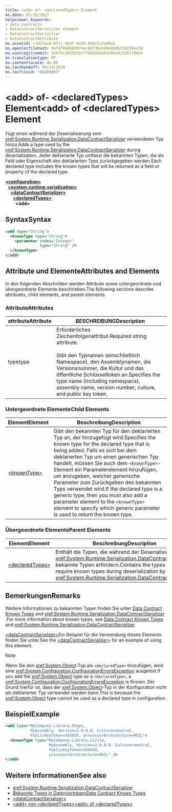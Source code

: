 ```yaml
---
title: <add> of- <declaredTypes> Element
ms.date: 03/30/2017
helpviewer_keywords:
- data contracts
- dataContractSerializer element
- DataContractSerializer
- DataContractAttribute
ms.assetid: c3d37ae4-8f1c-463f-b195-658c5a7e90a1
ms.openlocfilehash: 9af47848b03074ec88f38a5884089bc50239ee50
ms.sourcegitcommit: 5b475c1855b32cf78d2d1bbb4295e4c236f39464
ms.translationtype: MT
ms.contentlocale: de-DE
ms.lasthandoff: 09/24/2020
ms.locfileid: "91201667"
---
```

# <a name="add-of-declaredtypes-element"></a><span data-ttu-id="ba5b4-102">\<add> of- \<declaredTypes> Element</span><span class="sxs-lookup"><span data-stu-id="ba5b4-102">\<add> of \<declaredTypes> Element</span></span>

<span data-ttu-id="ba5b4-103">Fügt einen während der Deserialisierung vom <xref:System.Runtime.Serialization.DataContractSerializer> verwendeten Typ hinzu.</span><span class="sxs-lookup"><span data-stu-id="ba5b4-103">Adds a type used by the <xref:System.Runtime.Serialization.DataContractSerializer> during deserialization.</span></span> <span data-ttu-id="ba5b4-104">Jeder deklarierte Typ umfasst die bekannten Typen, die als Feld oder Eigenschaft des deklarierten Typs zurückgegeben werden.</span><span class="sxs-lookup"><span data-stu-id="ba5b4-104">Each declared type includes the known types that will be returned as a field or property of the declared type.</span></span>  
  
[**\<configuration>**](../configuration-element.md)\
&nbsp;&nbsp;[**\<system.runtime.serialization>**](system-runtime-serialization.md)\
&nbsp;&nbsp;&nbsp;&nbsp;[**\<dataContractSerializer>**](datacontractserializer.md)\
&nbsp;&nbsp;&nbsp;&nbsp;&nbsp;&nbsp;[**\<declaredTypes>**](declaredtypes.md)\
&nbsp;&nbsp;&nbsp;&nbsp;&nbsp;&nbsp;&nbsp;&nbsp;**\<add>**  
  
## <a name="syntax"></a><span data-ttu-id="ba5b4-105">Syntax</span><span class="sxs-lookup"><span data-stu-id="ba5b4-105">Syntax</span></span>  
  
```xml  
<add type="String">
  <knownType type="String">
    <parameter index="Integer"
               type="String" />
  </knownType>
</add>
```  
  
## <a name="attributes-and-elements"></a><span data-ttu-id="ba5b4-106">Attribute und Elemente</span><span class="sxs-lookup"><span data-stu-id="ba5b4-106">Attributes and Elements</span></span>  

 <span data-ttu-id="ba5b4-107">In den folgenden Abschnitten werden Attribute sowie untergeordnete und übergeordnete Elemente beschrieben.</span><span class="sxs-lookup"><span data-stu-id="ba5b4-107">The following sections describe attributes, child elements, and parent elements.</span></span>  
  
### <a name="attributes"></a><span data-ttu-id="ba5b4-108">Attribute</span><span class="sxs-lookup"><span data-stu-id="ba5b4-108">Attributes</span></span>  
  
|<span data-ttu-id="ba5b4-109">attribute</span><span class="sxs-lookup"><span data-stu-id="ba5b4-109">Attribute</span></span>|<span data-ttu-id="ba5b4-110">BESCHREIBUNG</span><span class="sxs-lookup"><span data-stu-id="ba5b4-110">Description</span></span>|  
|---------------|-----------------|  
|<span data-ttu-id="ba5b4-111">type</span><span class="sxs-lookup"><span data-stu-id="ba5b4-111">type</span></span>|<span data-ttu-id="ba5b4-112">Erforderliches Zeichenfolgenattribut.</span><span class="sxs-lookup"><span data-stu-id="ba5b4-112">Required string attribute.</span></span><br /><br /> <span data-ttu-id="ba5b4-113">Gibt den Typnamen (einschließlich Namespace), den Assemblynamen, die Versionsnummer, die Kultur und das öffentliche Schlüsseltoken an.</span><span class="sxs-lookup"><span data-stu-id="ba5b4-113">Specifies the type name (including namespace), assembly name, version number, culture, and public key token.</span></span>|  
  
### <a name="child-elements"></a><span data-ttu-id="ba5b4-114">Untergeordnete Elemente</span><span class="sxs-lookup"><span data-stu-id="ba5b4-114">Child Elements</span></span>  
  
|<span data-ttu-id="ba5b4-115">Element</span><span class="sxs-lookup"><span data-stu-id="ba5b4-115">Element</span></span>|<span data-ttu-id="ba5b4-116">Beschreibung</span><span class="sxs-lookup"><span data-stu-id="ba5b4-116">Description</span></span>|  
|-------------|-----------------|  
|[\<knownType>](knowntype.md)|<span data-ttu-id="ba5b4-117">Gibt den bekannten Typ für den deklarierten Typ an, der hinzugefügt wird.</span><span class="sxs-lookup"><span data-stu-id="ba5b4-117">Specifies the known type for the declared type that is being added.</span></span> <span data-ttu-id="ba5b4-118">Falls es sich bei dem deklarierten Typ um einen generischen Typ handelt, müssen Sie auch dem `<knownType>`-Element ein Parameterelement hinzufügen, um anzugeben, welcher generische Parameter zum Zurückgeben des bekannten Typs verwendet wird.</span><span class="sxs-lookup"><span data-stu-id="ba5b4-118">If the declared type is a generic type, then you must also add a parameter element to the `<knownType>` element to specify which generic parameter is used to return the known type.</span></span>|  
  
### <a name="parent-elements"></a><span data-ttu-id="ba5b4-119">Übergeordnete Elemente</span><span class="sxs-lookup"><span data-stu-id="ba5b4-119">Parent Elements</span></span>  
  
|<span data-ttu-id="ba5b4-120">Element</span><span class="sxs-lookup"><span data-stu-id="ba5b4-120">Element</span></span>|<span data-ttu-id="ba5b4-121">Beschreibung</span><span class="sxs-lookup"><span data-stu-id="ba5b4-121">Description</span></span>|  
|-------------|-----------------|  
|[\<declaredTypes>](declaredtypes.md)|<span data-ttu-id="ba5b4-122">Enthält die Typen, die während der Deserialisierung vom <xref:System.Runtime.Serialization.DataContractSerializer> bekannte Typen erfordern.</span><span class="sxs-lookup"><span data-stu-id="ba5b4-122">Contains the types that require known types during deserialization by the <xref:System.Runtime.Serialization.DataContractSerializer>.</span></span>|  
  
## <a name="remarks"></a><span data-ttu-id="ba5b4-123">Bemerkungen</span><span class="sxs-lookup"><span data-stu-id="ba5b4-123">Remarks</span></span>  

 <span data-ttu-id="ba5b4-124">Weitere Informationen zu bekannten Typen finden Sie unter [Data Contract Known Types](../../../wcf/feature-details/data-contract-known-types.md) and <xref:System.Runtime.Serialization.DataContractSerializer> .</span><span class="sxs-lookup"><span data-stu-id="ba5b4-124">For more information about known types, see [Data Contract Known Types](../../../wcf/feature-details/data-contract-known-types.md) and <xref:System.Runtime.Serialization.DataContractSerializer>.</span></span>  
  
 <span data-ttu-id="ba5b4-125">[\<dataContractSerializer>](datacontractserializer-element.md)Ein Beispiel für die Verwendung dieses Elements finden Sie unter.</span><span class="sxs-lookup"><span data-stu-id="ba5b4-125">See the [\<dataContractSerializer>](datacontractserializer-element.md) for an example of using this element.</span></span>  
  
> [!NOTE]
> <span data-ttu-id="ba5b4-126">Wenn Sie den <xref:System.Object>-Typ als `<declaredType>` hinzufügen, wird eine <xref:System.Configuration.ConfigurationErrorsException> ausgelöst.</span><span class="sxs-lookup"><span data-stu-id="ba5b4-126">If you add the <xref:System.Object> type as a `<declaredType>`, a <xref:System.Configuration.ConfigurationErrorsException> is thrown.</span></span> <span data-ttu-id="ba5b4-127">Der Grund hierfür ist, dass der <xref:System.Object>-Typ in der Konfiguration nicht als deklarierter Typ verwendet werden kann.</span><span class="sxs-lookup"><span data-stu-id="ba5b4-127">This is because the <xref:System.Object> type cannot be used as a declared type in configuration.</span></span>  
  
## <a name="example"></a><span data-ttu-id="ba5b4-128">Beispiel</span><span class="sxs-lookup"><span data-stu-id="ba5b4-128">Example</span></span>  
  
```xml  
<add type="MyCompany.Library.Shape,
           MyAssembly, Version=2.0.0.0, Culture=neutral,
           PublicKeyToken=XXXXXX, processorArchitecture=MSIL">
  <knownType type="MyCompany.Library.Circle,
                   MyAssembly, Version=2.0.0.0, Culture=neutral,
                   PublicKeyToken=XXXXXX,
                   processorArchitecture=MSIL" />
</add>
```  
  
## <a name="see-also"></a><span data-ttu-id="ba5b4-129">Weitere Informationen</span><span class="sxs-lookup"><span data-stu-id="ba5b4-129">See also</span></span>

- <xref:System.Runtime.Serialization.DataContractSerializer>
- [<span data-ttu-id="ba5b4-130">Bekannte Typen in Datenverträgen</span><span class="sxs-lookup"><span data-stu-id="ba5b4-130">Data Contract Known Types</span></span>](../../../wcf/feature-details/data-contract-known-types.md)
- [\<dataContractSerializer>](datacontractserializer-element.md)
- [<span data-ttu-id="ba5b4-131">\<add> von \<declaredTypes></span><span class="sxs-lookup"><span data-stu-id="ba5b4-131">\<add> of \<declaredTypes></span></span>](add-of-declaredtypes-element.md)
